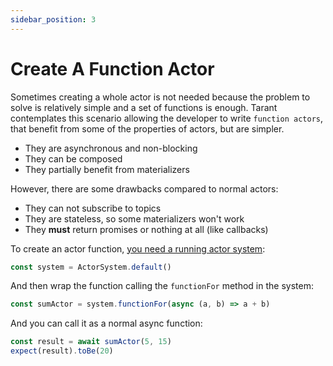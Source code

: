 ```yaml
---
sidebar_position: 3
---
```


# Create A Function Actor

Sometimes creating a whole actor is not needed because the problem to solve is relatively simple and a set of
functions is enough. Tarant contemplates this scenario allowing the developer to write `function actors`, that
benefit from some of the properties of actors, but are simpler.

* They are asynchronous and non-blocking
* They can be composed
* They partially benefit from materializers

However, there are some drawbacks compared to normal actors:

* They can not subscribe to topics
* They are stateless, so some materializers won't work
* They **must** return promises or nothing at all (like callbacks)

To create an actor function, [you need a running actor system](/docs/tutorials/how-to-create-an-actor-system):

```js
const system = ActorSystem.default()
```

And then wrap the function calling the `functionFor` method in the system:

```js
const sumActor = system.functionFor(async (a, b) => a + b)
```

And you can call it as a normal async function:

```js
const result = await sumActor(5, 15)
expect(result).toBe(20)
```